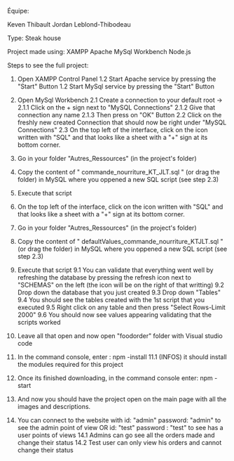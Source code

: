 Équipe:

Keven Thibault
Jordan Leblond-Thibodeau

Type:
Steak house

Project made using:
XAMPP
Apache
MySql Workbench
Node.js

Steps to see the full project:

1. Open XAMPP Control Panel
    1.2 Start Apache service by pressing the "Start" Button
    1.2 Start MySql service by pressing the "Start" Button
2. Open MySql Workbench
    2.1 Create a connection to your default root ->
        2.1.1 Click on the + sign next to "MySQL Connections"
        2.1.2 Give that connection any name
        2.1.3 Then press on "OK" Button
    2.2 Click on the freshly new created Connection that should now be right under "MySQL Connections"
    2.3 On the top left of the interface, click on the icon written with "SQL" and that looks like a sheet with a "+" sign at its bottom corner.

3. Go in your folder "Autres_Ressources" (in the project's folder)

4. Copy the content of " commande_nourriture_KT_JLT.sql " (or drag the folder) in MySQL where you oppened a new SQL script (see step 2.3)

5. Execute that script

6. On the top left of the interface, click on the icon written with "SQL" and that looks like a sheet with a "+" sign at its bottom corner.

7. Go in your folder "Autres_Ressources" (in the project's folder)

8. Copy the content of " defaultValues_commande_nourriture_KTJLT.sql " (or drag the folder) in MySQL where you oppened a new SQL script (see step 2.3)

9. Execute that script
    9.1 You can validate that everything went well by refreshing the database by pressing the refresh icon next to "SCHEMAS" on the left (the icon will be on the right of that writting)
    9.2 Drop down the database that you just created 
    9.3 Drop down "Tables"
    9.4 You should see the tables created with the 1st script that you executed
    9.5 Right click on any table and then press "Select Rows-Limit 2000"
    9.6 You should now see values appearing validating that the scripts worked

10. Leave all that open and now open "foodorder" folder with Visual studio code

11. In the command console, enter : npm -install
    11.1 (INFOS) it should install the modules required for this project

12. Once its finished downloading, in the command console enter: npm -start

13. And now you should have the project open on the main page with all the images and descriptions.

14. You can connect to the website with id: "admin" password: "admin" to see the admin point of view OR id: "test" password : "test" to see has a user points of views
    14.1 Admins can go see all the orders made and change their status
    14.2 Test user can only view his orders and cannot change their status